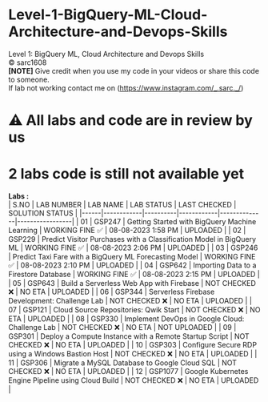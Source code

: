 # Level-1-BigQuery-ML-Cloud-Architecture-and-Devops-Skills
Level 1: BigQuery ML, Cloud Architecture and Devops Skills <br>
©️ sarc1608<br>
**[NOTE]** Give credit when you use my code in your videos or share this code to someone.<br>
If lab not working contact me on (https://www.instagram.com/_.sarc._/)<br>
# ⚠️ All labs and code are in review by us
# 2 labs code is still not available yet
**Labs :**          
| S.NO | LAB NUMBER | LAB NAME | LAB STATUS | LAST CHECKED | SOLUTION STATUS |
|------|------------|----------|------------|--------------|-----------------|
|  01  | GSP247     | Getting Started with BigQuery Machine Learning | WORKING FINE ✅ | 08-08-2023 1:58 PM | UPLOADED |
|  02  | GSP229     | Predict Visitor Purchases with a Classification Model in BigQuery ML | WORKING FINE ✅ | 08-08-2023 2:06 PM | UPLOADED |
|  03  | GSP246     | Predict Taxi Fare with a BigQuery ML Forecasting Model | WORKING FINE ✅ | 08-08-2023 2:10 PM | UPLOADED |
|  04  | GSP642     | Importing Data to a Firestore Database | WORKING FINE ✅ | 08-08-2023 2:15 PM | UPLOADED |
|  05  | GSP643     | Build a Serverless Web App with Firebase | NOT CHECKED ❌ | NO ETA  | UPLOADED |
|  06  | GSP344     | Serverless Firebase Development: Challenge Lab | NOT CHECKED ❌ | NO ETA  | UPLOADED |
|  07  | GSP121     | Cloud Source Repositories: Qwik Start | NOT CHECKED ❌ | NO ETA  | UPLOADED |
|  08  | GSP330     | Implement DevOps in Google Cloud: Challenge Lab | NOT CHECKED ❌ | NO ETA  | NOT UPLOADED |
|  09  | GSP301     | Deploy a Compute Instance with a Remote Startup Script | NOT CHECKED ❌ | NO ETA  | UPLOADED |
|  10  | GSP303     | Configure Secure RDP using a Windows Bastion Host | NOT CHECKED ❌ | NO ETA  | UPLOADED |
|  11  | GSP306     | Migrate a MySQL Database to Google Cloud SQL | NOT CHECKED ❌ | NO ETA  | UPLOADED |
|  12  | GSP1077    | Google Kubernetes Engine Pipeline using Cloud Build | NOT CHECKED ❌ | NO ETA  | UPLOADED |
